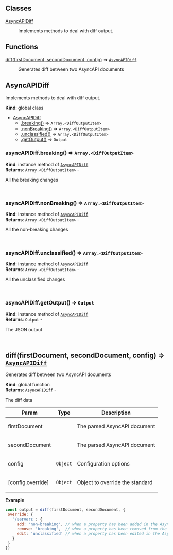 ## Classes

<dl>
<dt><a href="#AsyncAPIDiff">AsyncAPIDiff</a></dt>
<dd><p>Implements methods to deal with diff output.</p></dd>
</dl>

## Functions

<dl>
<dt><a href="#diff">diff(firstDocument, secondDocument, config)</a> ⇒ <code><a href="#AsyncAPIDiff">AsyncAPIDiff</a></code></dt>
<dd><p>Generates diff between two AsyncAPI documents</p></dd>
</dl>

<a name="AsyncAPIDiff"></a>

## AsyncAPIDiff
<p>Implements methods to deal with diff output.</p>

**Kind**: global class  

* [AsyncAPIDiff](#AsyncAPIDiff)
    * [.breaking()](#AsyncAPIDiff+breaking) ⇒ <code>Array.&lt;DiffOutputItem&gt;</code>
    * [.nonBreaking()](#AsyncAPIDiff+nonBreaking) ⇒ <code>Array.&lt;DiffOutputItem&gt;</code>
    * [.unclassified()](#AsyncAPIDiff+unclassified) ⇒ <code>Array.&lt;DiffOutputItem&gt;</code>
    * [.getOutput()](#AsyncAPIDiff+getOutput) ⇒ <code>Output</code>

<a name="AsyncAPIDiff+breaking"></a>

### asyncAPIDiff.breaking() ⇒ <code>Array.&lt;DiffOutputItem&gt;</code>
**Kind**: instance method of [<code>AsyncAPIDiff</code>](#AsyncAPIDiff)  
**Returns**: <code>Array.&lt;DiffOutputItem&gt;</code> - <p>All the breaking changes</p>  
<a name="AsyncAPIDiff+nonBreaking"></a>

### asyncAPIDiff.nonBreaking() ⇒ <code>Array.&lt;DiffOutputItem&gt;</code>
**Kind**: instance method of [<code>AsyncAPIDiff</code>](#AsyncAPIDiff)  
**Returns**: <code>Array.&lt;DiffOutputItem&gt;</code> - <p>All the non-breaking changes</p>  
<a name="AsyncAPIDiff+unclassified"></a>

### asyncAPIDiff.unclassified() ⇒ <code>Array.&lt;DiffOutputItem&gt;</code>
**Kind**: instance method of [<code>AsyncAPIDiff</code>](#AsyncAPIDiff)  
**Returns**: <code>Array.&lt;DiffOutputItem&gt;</code> - <p>All the unclassified changes</p>  
<a name="AsyncAPIDiff+getOutput"></a>

### asyncAPIDiff.getOutput() ⇒ <code>Output</code>
**Kind**: instance method of [<code>AsyncAPIDiff</code>](#AsyncAPIDiff)  
**Returns**: <code>Output</code> - <p>The JSON output</p>  
<a name="diff"></a>

## diff(firstDocument, secondDocument, config) ⇒ [<code>AsyncAPIDiff</code>](#AsyncAPIDiff)
<p>Generates diff between two AsyncAPI documents</p>

**Kind**: global function  
**Returns**: [<code>AsyncAPIDiff</code>](#AsyncAPIDiff) - <p>The diff data</p>  

| Param | Type | Description |
| --- | --- | --- |
| firstDocument |  | <p>The parsed AsyncAPI document</p> |
| secondDocument |  | <p>The parsed AsyncAPI document</p> |
| config | <code>Object</code> | <p>Configuration options</p> |
| [config.override] | <code>Object</code> | <p>Object to override the standard</p> |

**Example**  
```js
const output = diff(firstDocument, secondDocument, {
 override: {
   '/servers': {
     add: 'non-breaking', // when a property has been added in the AsyncAPI document
     remove: 'breaking',  // when a property has been removed from the AsyncAPI document
     edit: 'unclassified' // when a property has been edited in the AsyncAPI document
   }
 }
})
```
